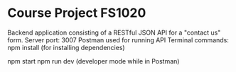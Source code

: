 # Course Project FS1020
Backend application consisting of a RESTful JSON API for a "contact us" form.
Server port: 3007
Postman used for running API
Terminal commands:
npm install (for installing dependencies)

npm start 
npm run dev (developer mode while in Postman)

